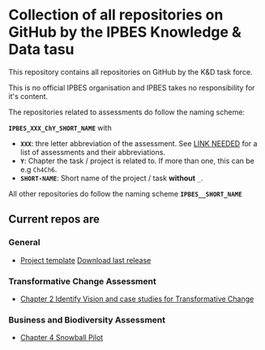 # Collection of all repositories on GitHub by the IPBES Knowledge & Data tasu

This repository contains all repositories on GitHub by the K&D task force.

This is no official IPBES organisation and IPBES takes no responsibility for it's content.

The repositories related to assessments do follow the naming scheme:

**`IPBES_XXX_ChY_SHORT_NAME`** with

- **`XXX`**: thre letter abbreviation of the assessment. See [LINK NEEDED](LINK_NEEDED) for a list of assessments and their abbreviations.
- **`Y`**: Chapter the task / project is related to. If more than one, this can be e.g `Ch4Ch6`.
- **`SHORT-NAME`**: Short name of the project / task **without** `_`.

All other repositories do follow the naming scheme
**`IPBES__SHORT_NAME`**

## Current repos are

### General

- [Project template](https://ipbes-data.github.io/IPBES_xxx_Chy_project_template/) [Download last release](https://github.com/IPBES-Data/IPBES_xxx_Chy_project_template/releases/latest/)

### Transformative Change Assessment

- [Chapter 2 Identify Vision and case studies for Transformative Change](https://ipbes-data.github.io/IPBES_TFC_Ch2_Vision/)

### Business and Biodiversity Assessment

- [Chapter 4 Snowball Pilot](https://ipbes-data.github.io/IPBES_BBA_Ch4_Snowball_Pilot_1/)
